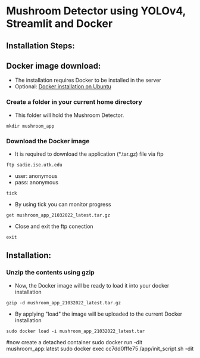 # Mushroom Detector using YOLOv4, Streamlit and Docker

## Installation Steps:

## Docker image download:

* The installation requires Docker to be installed in the server
* Optional:
[Docker installation on Ubuntu](https://docs.docker.com/engine/install/ubuntu/)

### Create a folder in your current home directory

* This folder will hold the Mushroom Detector.

```shell
mkdir mushroom_app
```

### Download the Docker image

* It is required to download the application (*.tar.gz) file via ftp

```shell
ftp sadie.ise.utk.edu

```
* user: anonymous
* pass: anonymous


```shell
tick
```

* By using tick you can monitor progress

```shell
get mushroom_app_21032022_latest.tar.gz
```

* Close and exit the ftp conection

```shell
exit
```

## Installation:

### Unzip the contents using gzip

* Now, the Docker image will be ready to load it into your docker installation

```shell
gzip -d mushroom_app_21032022_latest.tar.gz
```
* By applying "load" the image will be uploaded to the current Docker installation

```shell
sudo docker load -i mushroom_app_21032022_latest.tar
```



#now create a detached container
sudo docker run -dit mushroom_app:latest
sudo docker exec cc7dd0fffe75 /app/init_script.sh -dit

